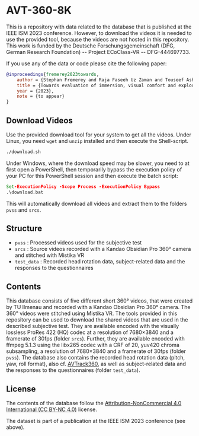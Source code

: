 # AVT-360-8K
This is a repository with data related to the database that is published at the IEEE ISM 2023 conference.
However, to download the videos it is needed to use the provided tool, because the videos are not hosted in this repository.
This work is funded by the Deutsche Forschungsgemeinschaft (DFG, German Research Foundation) -- Project ECoClass-VR -- DFG-444697733.

If you use any of the data or code please cite the following paper:

```bibtex
@inproceedings{fremerey2023towards,
    author = {Stephan Fremerey and Raja Faseeh Uz Zaman and Touseef Ashraf and Rakesh Rao Ramachandra Rao and Steve G\"oring and Alexander Raake},
    title = {Towards evaluation of immersion, visual comfort and exploration behaviour for non-stereoscopic and stereoscopic 360° videos},
    year = {2023},
    note = {to appear}
}
```

## Download Videos
Use the provided download tool for your system to get all the videos. 
Under Linux, you need `wget` and `unzip` installed and then execute the Shell-script.

```bash
./download.sh
```

Under Windows, where the download speed may be slower, you need to at first open a PowerShell, then temporarily bypass the execution policy of your PC for this PowerShell session and then execute the batch script:

```bat
Set-ExecutionPolicy -Scope Process -ExecutionPolicy Bypass
.\download.bat
```

This will automatically download all videos and extract them to the folders `pvss` and `srcs`.

## Structure

* `pvss` : Processed videos used for the subjective test
* `srcs` : Source videos recorded with a Kandao Obsidian Pro 360° camera and stitched with Mistika VR
* `test_data` : Recorded head rotation data, subject-related data and the responses to the questionnaires

## Contents
This database consists of five different short 360° videos, that were created by TU Ilmenau and recorded with a Kandao Obsidian Pro 360° camera.
The 360° videos were stitched using Mistika VR.
The tools provided in this repository can be used to download the shared videos that are used in the described subjective test.
They are available encoded with the visually lossless ProRes 422 (HQ) codec at a resolution of 7680×3840 and a framerate of 30fps (folder `srcs`).
Further, they are available encoded with ffmpeg 5.1.3 using the libx265 codec with a CRF of 20, yuv420 chroma subsampling, a resolution of 7680×3840 and a framerate of 30fps (folder `pvss`).
The database also contains the recorded head rotation data (pitch, yaw, roll format), also cf. [AVTrack360](https://github.com/Telecommunication-Telemedia-Assessment/AVTrack360), as well as subject-related data and the responses to the questionnaires (folder `test_data`).

## License
The contents of the database follow the [Attribution-NonCommercial 4.0 International (CC BY-NC 4.0)](https://creativecommons.org/licenses/by-nc/4.0/) license.

The dataset is part of a publication at the IEEE ISM 2023 conference (see above).